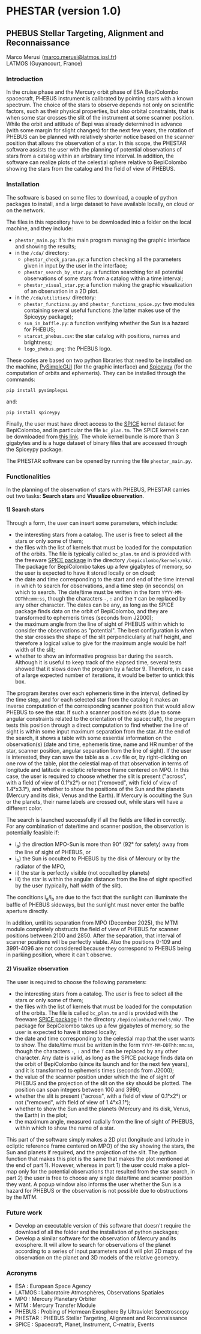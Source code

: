 # PHESTAR (version 1.0)
## PHEBUS Stellar Targeting, Alignment and Reconnaissance

Marco Merusi (marco.merusi@latmos.ipsl.fr)<br>
LATMOS (Guyancourt, France)

### Introduction
In the cruise phase and the Mercury orbit phase of ESA BepiColombo spacecraft, PHEBUS instrument is calibrated by pointing stars with a known spectrum. The choice of the stars to observe depends not only on scientific factors, such as their physical properties, but also orbital constraints, that is when some star crosses the slit of the instrument at some scanner position. While the orbit and attitude of Bepi was already determined in advance (with some margin for slight changes) for the next few years, the rotation of PHEBUS can be planned with relatively shorter notice based on the scanner position that allows the observation of a star. In this scope, the PHESTAR software assists the user with the planning of potential observations of stars from a catalog within an arbitrary time interval. In addition, the software can realize plots of the celestial sphere relative to BepiColombo showing the stars from the catalog and the field of view of PHEBUS.

### Installation
The software is based on some files to download, a couple of python packages to install, and a large dataset to have available locally, on cloud or on the network. 

The files in this repository have to be downloaded into a folder on the local machine, and they include:
- `phestar_main.py`: it's the main program managing the graphic interface and showing the results;
- in the `/cda/` directory:
  - `phestar_check_param.py`: a function checking all the parameters given in input by the user in the interface;
  - `phestar_search_by_star.py`: a function searching for all potential observations of some stars from a catalog within a time interval;
  - `phestar_visual_star.py`: a function making the graphic visualization of an observation in a 2D plot.
- in the `/cda/utilities/` directory:
  - `phestar_functions.py` and `phestar_functions_spice.py`: two modules containing several useful functions (the latter makes use of the Spiceypy package);
  - `sun_in_baffle.py`: a function verifying whether the Sun is a hazard for PHEBUS;
  - `starcat_phebus.csv`: the star catalog with positions, names and brightness;
  - `logo_phebus.png`: the PHEBUS logo.

These codes are based on two python libraries that need to be installed on the machine, [PySimpleGUI](https://www.pysimplegui.org/en/latest/) (for the graphic interface) and [Spiceypy](https://spiceypy.readthedocs.io/en/v2.3.1/index.html) (for the computation of orbits and ephemeris). They can be installed through the commands:
```
pip install pysimplegui
```
and:
```
pip install spiceypy
```
Finally, the user must have direct access to the [SPICE](https://naif.jpl.nasa.gov/naif/index.html) kernel dataset for BepiColombo, and in particular the file `bc_plan.tm`. The SPICE kernels can be downloaded from [this link](https://s2e2.cosmos.esa.int/bitbucket/projects/SPICE_KERNELS/repos/bepicolombo/browse). The whole kernel bundle is more than 3 gigabytes and is a huge dataset of binary files that are accessed through the Spiceypy package.

The PHESTAR software can be opened by running the file `phestar_main.py`. 

### Functionalities
In the planning of the observation of stars with PHEBUS, PHESTAR carries out two tasks: **Search stars** and **Visualize observation**.

#### 1) Search stars
Through a form, the user can insert some parameters, which include:
- the interesting stars from a catalog. The user is free to select all the stars or only some of them; 
- the files with the list of kernels that must be loaded for the computation of the orbits. The file is typically called `bc_plan.tm` and is provided with the freeware [SPICE package](https://s2e2.cosmos.esa.int/bitbucket/projects/SPICE_KERNELS/repos/bepicolombo/browse) in the directory `/bepicolombo/kernels/mk/`. The package for BepiColombo takes up a few gigabytes of memory, so the user is expected to have it stored locally or on cloud;   
- the date and time corresponding to the start and end of the time interval in which to search for observations, and a time step (in seconds) on which to search. The date/time must be written in the form `YYYY-MM-DDThh:mm:ss`, though the characters `-`, `:` and the `T` can be replaced by any other character. The dates can be any, as long as the SPICE package finds data on the orbit of BepiColombo, and they are transformed to ephemeris times (seconds from J2000);
- the maximum angle from the line of sight of PHEBUS within which to consider the observations as "potential". The best configuration is when the star crosses the shape of the slit perpendicularly at half height, and therefore a logical value to give for the maximum angle would be half width of the slit;
- whether to show an informative progress bar during the search. Although it is useful to keep track of the elapsed time, several tests showed that it slows down the program by a factor 9. Therefore, in case of a large expected number of iterations, it would be better to untick this box.

The program iterates over each ephemeris time in the interval, defined by the time step, and for each selected star from the catalog it makes an inverse computation of the corresponding scanner position that would allow PHEBUS to see the star. If such a scanner position exists (due to some angular constraints related to the orientation of the spacecraft), the program tests this position through a direct computation to find whether the line of sight is within some input maximum separation from the star. At the end of the search, it shows a table with some essential information on the observation(s) (date and time, ephemeris time, name and HR number of the star, scanner position, angular separation from the line of sight). If the user is interested, they can save the table as a `.csv` file or, by right-clicking on one row of the table, plot the celestial map of that observation in terms of longitude and latitude in ecliptic reference frame centered on MPO. In this case, the user is required to choose whether the slit is present ("across", with a field of view of 0.1°x2°) or not ("removed", with field of view of 1.4°x3.1°), and whether to show the positions of the Sun and the planets (Mercury and its disk, Venus and the Earth). If Mercury is occulting the Sun or the planets, their name labels are crossed out, while stars will have a different color.

The search is launched successfully if all the fields are filled in correctly.
For any combination of date/time and scanner position, the observation is potentially feasible if:
- i<sub>a</sub>) the direction MPO-Sun is more than 90° (92° for safety) away from the line of sight of PHEBUS, or 
- i<sub>b</sub>) the Sun is occulted to PHEBUS by the disk of Mercury or by the radiator of the MPO, 
- ii) the star is perfectly visible (not occulted by planets)
- iii) the star is within the angular distance from the line of sight specified by the user (typically, half width of the slit). 

The conditions i<sub>a</sub>/i<sub>b</sub> are due to the fact that the sunlight can illuminate the baffle of PHEBUS sideways, but the sunlight must never enter the baffle aperture directly.

In addition, until its separation from MPO (December 2025), the MTM module completely obstructs the field of view of PHEBUS for scanner positions between 2100 and 2850. After the separation, that interval of scanner positions will be perfectly viable. Also the positions 0-109 and 3991-4096 are not considered because they correspond to PHEBUS being in parking position, where it can't observe.



#### 2) Visualize observation 
The user is required to choose the following parameters:
- the interesting stars from a catalog. The user is free to select all the stars or only some of them; 
- the files with the list of kernels that must be loaded for the computation of the orbits. The file is called `bc_plan.tm` and is provided with the freeware [SPICE package](https://s2e2.cosmos.esa.int/bitbucket/projects/SPICE_KERNELS/repos/bepicolombo/browse) in the directory `/bepicolombo/kernels/mk/`. The package for BepiColombo takes up a few gigabytes of memory, so the user is expected to have it stored locally;   
- the date and time corresponding to the celestial map that the user wants to show. The date/time must be written in the form `YYYY-MM-DDThh:mm:ss`, though the characters `-`, `:` and the `T` can be replaced by any other character. Any date is valid, as long as the SPICE package finds data on the orbit of BepiColombo (since its launch and for the next few years), and it is transformed to ephemeris times (seconds from J2000);
- the value of the scanner position under which the line of sight of PHEBUS and the projection of the slit on the sky should be plotted. The position can span integers between 100 and 3990;
- whether the slit is present ("across", with a field of view of 0.1°x2°) or not ("removed", with field of view of 1.4°x3.1°);
- whether to show the Sun and the planets (Mercury and its disk, Venus, the Earth) in the plot;   	  
- the maximum angle, measured radially from the line of sight of PHEBUS, within which to show the name of a star. 
    
This part of the software simply makes a 2D plot (longitude and latitude in ecliptic reference frame centered on MPO) of the sky showing the stars, the Sun and planets if required, and the projection of the slit. The python function that makes this plot is the same that makes the plot mentioned at the end of part 1). However, whereas in part 1) the user could make a plot-map only for the potential observations that resulted from the star search, in part 2) the user is free to choose any single date/time and scanner position they want. A popup window also informs the user whether the Sun is a hazard for PHEBUS or the observation is not possible due to obstructions by the MTM.


### Future work
- Develop an executable version of this software that doesn't require the download of all the folder and the installation of python packages;
- Develop a similar software for the observation of Mercury and its exosphere. It will allow to search for observations of the planet according to a series of input parameters and it will plot 2D maps of the observation on the planet and 3D models of the relative geometry.


### Acronyms
- ESA : European Space Agency
- LATMOS : Laboratoire Atmosphères, Observations Spatiales
- MPO : Mercury Planetary Orbiter
- MTM : Mercury Transfer Module
- PHEBUS : Probing of Hermean Exosphere By Ultraviolet Spectroscopy
- PHESTAR : PHEBUS Stellar Targeting, Alignment and Reconnaissance
- SPICE : Spacecraft, Planet, Instrument, C-matrix, Events
